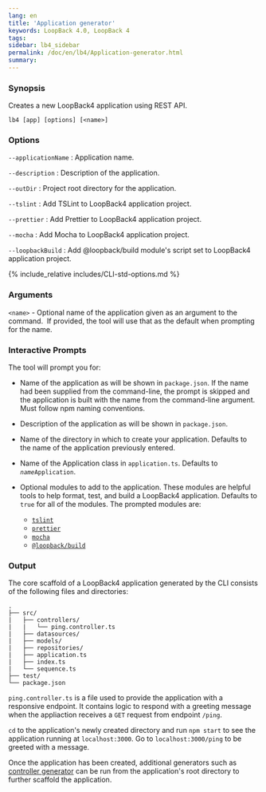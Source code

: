 ```yaml
---
lang: en
title: 'Application generator'
keywords: LoopBack 4.0, LoopBack 4
tags:
sidebar: lb4_sidebar
permalink: /doc/en/lb4/Application-generator.html
summary:
---
```


### Synopsis

Creates a new LoopBack4 application using REST API.

```
lb4 [app] [options] [<name>]
```

### Options

`--applicationName`
: Application name.

`--description`
: Description of the application.

`--outDir`
: Project root directory for the application.

`--tslint`
: Add TSLint to LoopBack4 application project.

`--prettier`
: Add Prettier to LoopBack4 application project.

`--mocha`
: Add Mocha to LoopBack4 application project.

`--loopbackBuild`
: Add @loopback/build module's script set to LoopBack4 application project.

{% include_relative includes/CLI-std-options.md %}

### Arguments

`<name>` - Optional name of the application given as an argument to the command. 
If provided, the tool will use that as the default when prompting for the name.

### Interactive Prompts

The tool will prompt you for:

- Name of the application as will be shown in `package.json`.
If the name had been supplied from the command-line, the prompt is skipped and the application is built with the name from the command-line argument.
Must follow npm naming conventions.

- Description of the application as will be shown in `package.json`.

- Name of the directory in which to create your application.
Defaults to the name of the application previously entered.

- Name of the Application class in `application.ts`.
Defaults to <code><i>name</i>Application</code>.

- Optional modules to add to the application. These modules are helpful tools to help format, test, and build a LoopBack4 application.
Defaults to `true` for all of the modules.
The prompted modules are:

  - [`tslint`](https://www.npmjs.com/package/tslint)
  - [`prettier`](https://www.npmjs.com/package/prettier)
  - [`mocha`](https://www.npmjs.com/package/mocha)
  - [`@loopback/build`](https://www.npmjs.com/package/@loopback/build)

### Output

The core scaffold of a LoopBack4 application generated by the CLI consists of the following files and directories:

```
.
├── src/
|   ├── controllers/
|   |   └── ping.controller.ts
|   ├── datasources/
|   ├── models/
|   ├── repositories/
|   ├── application.ts
|   ├── index.ts
|   └── sequence.ts
├── test/
└── package.json
```

`ping.controller.ts` is a file used to provide the application with a responsive endpoint.
It contains logic to respond with a greeting message when the appliaction receives a `GET` request from endpoint `/ping`.

`cd` to the application's newly created directory and run `npm start` to see the application running at `localhost:3000`.
Go to `localhost:3000/ping` to be greeted with a message.

Once the application has been created, additional generators such as [controller generator](Controller-generator.md) can be run from the application's root directory to further scaffold the application.
